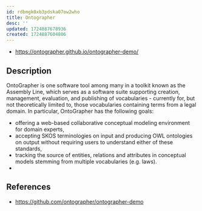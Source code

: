 ```yaml
---
id: rdbmgk0xb3pdska07ow2who
title: Ontographer
desc: ''
updated: 1724887678936
created: 1724887604806
---
```


- https://ontographer.github.io/ontographer-demo/

## Description

OntoGrapher is one software tool among many in a toolkit known as the Assembly Line, which serves as a software suite supporting creation, management, evaluation, and publishing of vocabularies - currently for, but not theoretically limited to, those vocabularies containing terms from a legal domain. In particular, OntoGrapher has the following goals:

-   offering a web-based collaborative conceptual modeling environment for domain experts,
-   accepting SKOS terminologies on input and producing OWL ontologies on output without requiring users to understand either of these standards,
-   tracking the source of entities, relations and attributes in conceptual models stemming from multiple vocabularies (e.g. laws).
-   

## References

- https://github.com/ontographer/ontographer-demo